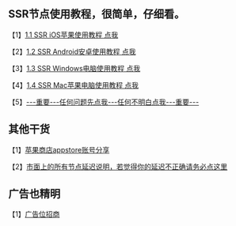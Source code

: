 

## SSR节点使用教程，很简单，仔细看。

【1】[1.1 SSR iOS苹果使用教程 点我](https://github.com/shadowrocketHelp/help/wiki/1.1-SSR-iOS%E8%8B%B9%E6%9E%9C%E4%BD%BF%E7%94%A8%E6%95%99%E7%A8%8B)

【2】[1.2 SSR Android安卓使用教程 点我](https://github.com/shadowrocketHelp/help/wiki/1.2-SSR-Android%E5%AE%89%E5%8D%93%E4%BD%BF%E7%94%A8%E6%95%99%E7%A8%8B)

【3】[1.3 SSR Windows电脑使用教程 点我](https://github.com/shadowrocketHelp/help/wiki/1.3-SSR-Windows%E7%94%B5%E8%84%91%E4%BD%BF%E7%94%A8%E6%95%99%E7%A8%8B)

【4】[1.4 SSR Mac苹果电脑使用教程 点我](https://github.com/shadowrocketHelp/help/wiki/1.4-SSR-Mac%E8%8B%B9%E6%9E%9C%E7%94%B5%E8%84%91%E4%BD%BF%E7%94%A8%E6%95%99%E7%A8%8B)

【5】[---重要---任何问题先点我---任何不明白点我---重要---](https://github.com/shadowrocketHelp/help/wiki/%E9%81%87%E5%88%B0%E9%97%AE%E9%A2%98%EF%BC%8C%E5%85%88%E7%82%B9%E6%88%91)



## 其他干货

【1】[苹果商店appstore账号分享](https://github.com/shadowrocketHelp/help/wiki/%E5%9B%BD%E5%A4%96-appstore-id-%E8%B4%A6%E5%8F%B7%E5%88%86%E4%BA%AB)

【2】[市面上的所有节点延迟说明，若觉得你的延迟不正确请务必点这里](https://github.com/shadowrocketHelp/help/wiki/%E8%8A%82%E7%82%B9%E5%BB%B6%E8%BF%9F%E8%AF%B4%E6%98%8E)

## 广告也精明

【1】[广告位招商](https://github.com/shadowrocketHelp/help/wiki)
